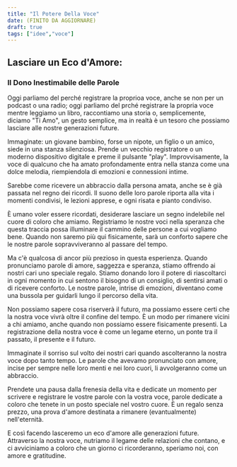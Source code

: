 ```yaml
---
title: "Il Potere Della Voce"
date: (FINITO DA AGGIORNARE)
draft: true
tags: ["idee","voce"]
---
```


## Lasciare un Eco d'Amore: 
### Il Dono Inestimabile delle Parole


Oggi parliamo del perché registrare la proprioa voce, anche se non per un podcast o una radio; oggi parliamo del prché registrare la propria voce mentre leggiamo un libro, raccontiamo una storia o, semplicemente, diciamo "Ti Amo", un gesto semplice, ma in realtà è un tesoro che possiamo lasciare alle nostre generazioni future.

Immaginate: un giovane bambino, forse un nipote, un figlio o un amico, siede in una stanza silenziosa. Prende un vecchio registratore o un moderno dispositivo digitale e preme il pulsante "play". Improvvisamente, la voce di qualcuno che ha amato profondamente entra nella stanza come una dolce melodia, riempiendola di emozioni e connessioni intime.

Sarebbe come ricevere un abbraccio dalla persona amata, anche se è già passata nel regno dei ricordi. Il suono delle loro parole riporta alla vita i momenti condivisi, le lezioni apprese, e ogni risata e pianto condiviso.

È umano voler essere ricordati, desiderare lasciare un segno indelebile nel cuore di coloro che amiamo. Registriamo le nostre voci nella speranza che questa traccia possa illuminare il cammino delle persone a cui vogliamo bene. Quando non saremo più qui fisicamente, sarà un conforto sapere che le nostre parole sopravviveranno al passare del tempo.

Ma c'è qualcosa di ancor più prezioso in questa esperienza. Quando pronunciamo parole di amore, saggezza e speranza, stiamo offrendo ai nostri cari uno speciale regalo. Stiamo donando loro il potere di riascoltarci in ogni momento in cui sentono il bisogno di un consiglio, di sentirsi amati o di ricevere conforto. Le nostre parole, intrise di emozioni, diventano come una bussola per guidarli lungo il percorso della vita.

Non possiamo sapere cosa riserverà il futuro, ma possiamo essere certi che la nostra voce vivrà oltre il confine del tempo. È un modo per rimanere vicini a chi amiamo, anche quando non possiamo essere fisicamente presenti. La registrazione della nostra voce è come un legame eterno, un ponte tra il passato, il presente e il futuro.

Immaginate il sorriso sul volto dei nostri cari quando ascolteranno la nostra voce dopo tanto tempo. Le parole che avevamo pronunciato con amore, incise per sempre nelle loro menti e nei loro cuori, li avvolgeranno come un abbraccio.

Prendete una pausa dalla frenesia della vita e dedicate un momento per scrivere e registrare le vostre parole con la vostra voce, parole dedicate a coloro che tenete in un posto speciale nel vostro cuore. È un regalo senza prezzo, una prova d'amore destinata a rimanere (evantualmente) nell'eternità.

E così facendo lasceremo un eco d'amore alle generazioni future. Attraverso la nostra voce, nutriamo il legame delle relazioni che contano, e ci avviciniamo a coloro che un giorno ci ricorderanno, speriamo noi, con amore e gratitudine.
